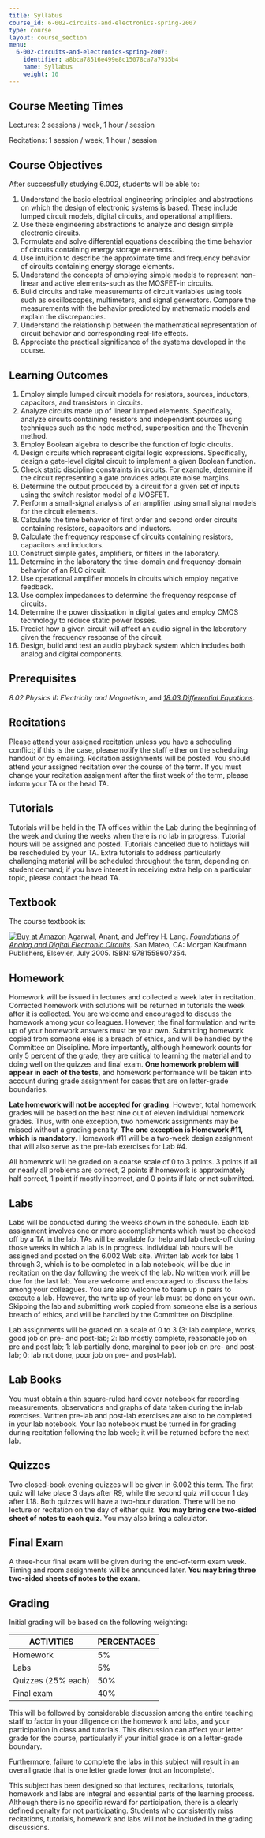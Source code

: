 ```yaml
---
title: Syllabus
course_id: 6-002-circuits-and-electronics-spring-2007
type: course
layout: course_section
menu:
  6-002-circuits-and-electronics-spring-2007:
    identifier: a8bca78516e499e8c15078ca7a7935b4
    name: Syllabus
    weight: 10
---
```

Course Meeting Times
--------------------

Lectures: 2 sessions / week, 1 hour / session

Recitations: 1 session / week, 1 hour / session

Course Objectives
-----------------

After successfully studying 6.002, students will be able to:

1.  Understand the basic electrical engineering principles and abstractions on which the design of electronic systems is based. These include lumped circuit models, digital circuits, and operational amplifiers.
2.  Use these engineering abstractions to analyze and design simple electronic circuits.
3.  Formulate and solve differential equations describing the time behavior of circuits containing energy storage elements.
4.  Use intuition to describe the approximate time and frequency behavior of circuits containing energy storage elements.
5.  Understand the concepts of employing simple models to represent non-linear and active elements-such as the MOSFET-in circuits.
6.  Build circuits and take measurements of circuit variables using tools such as oscilloscopes, multimeters, and signal generators. Compare the measurements with the behavior predicted by mathematic models and explain the discrepancies.
7.  Understand the relationship between the mathematical representation of circuit behavior and corresponding real-life effects.
8.  Appreciate the practical significance of the systems developed in the course.

Learning Outcomes
-----------------

1.  Employ simple lumped circuit models for resistors, sources, inductors, capacitors, and transistors in circuits.
2.  Analyze circuits made up of linear lumped elements. Specifically, analyze circuits containing resistors and independent sources using techniques such as the node method, superposition and the Thevenin method.
3.  Employ Boolean algebra to describe the function of logic circuits.
4.  Design circuits which represent digital logic expressions. Specifically, design a gate-level digital circuit to implement a given Boolean function.
5.  Check static discipline constraints in circuits. For example, determine if the circuit representing a gate provides adequate noise margins.
6.  Determine the output produced by a circuit for a given set of inputs using the switch resistor model of a MOSFET.
7.  Perform a small-signal analysis of an amplifier using small signal models for the circuit elements.
8.  Calculate the time behavior of first order and second order circuits containing resistors, capacitors and inductors.
9.  Calculate the frequency response of circuits containing resistors, capacitors and inductors.
10.  Construct simple gates, amplifiers, or filters in the laboratory.
11.  Determine in the laboratory the time-domain and frequency-domain behavior of an RLC circuit.
12.  Use operational amplifier models in circuits which employ negative feedback.
13.  Use complex impedances to determine the frequency response of circuits.
14.  Determine the power dissipation in digital gates and employ CMOS technology to reduce static power losses.
15.  Predict how a given circuit will affect an audio signal in the laboratory given the frequency response of the circuit.
16.  Design, build and test an audio playback system which includes both analog and digital components.

Prerequisites
-------------

_8.02 Physics II: Electricity and Magnetism_, and [_18.03 Differential Equations_](/courses/mathematics/18-03sc-differential-equations-fall-2011).

Recitations
-----------

Please attend your assigned recitation unless you have a scheduling conflict; if this is the case, please notify the staff either on the scheduling handout or by emailing. Recitation assignments will be posted. You should attend your assigned recitation over the course of the term. If you must change your recitation assignment after the first week of the term, please inform your TA or the head TA.

Tutorials
---------

Tutorials will be held in the TA offices within the Lab during the beginning of the week and during the weeks when there is no lab in progress. Tutorial hours will be assigned and posted. Tutorials cancelled due to holidays will be rescheduled by your TA. Extra tutorials to address particularly challenging material will be scheduled throughout the term, depending on student demand; if you have interest in receiving extra help on a particular topic, please contact the head TA.

Textbook
--------

The course textbook is:

[![Buy at Amazon](/images/a_logo_17.gif)](http://www.amazon.com/exec/obidos/ASIN/1558607358/ref=nosim/mitopencourse-20) Agarwal, Anant, and Jeffrey H. Lang. [_Foundations of Analog and Digital Electronic Circuits_](http://www.elsevierdirect.com/product.jsp?isbn=9781558607354). San Mateo, CA: Morgan Kaufmann Publishers, Elsevier, July 2005. ISBN: 9781558607354.

Homework
--------

Homework will be issued in lectures and collected a week later in recitation. Corrected homework with solutions will be returned in tutorials the week after it is collected. You are welcome and encouraged to discuss the homework among your colleagues. However, the final formulation and write up of your homework answers must be your own. Submitting homework copied from someone else is a breach of ethics, and will be handled by the Committee on Discipline. More importantly, although homework counts for only 5 percent of the grade, they are critical to learning the material and to doing well on the quizzes and final exam. **One homework problem will appear in each of the tests**, and homework performance will be taken into account during grade assignment for cases that are on letter-grade boundaries.

**Late homework will not be accepted for grading**. However, total homework grades will be based on the best nine out of eleven individual homework grades. Thus, with one exception, two homework assignments may be missed without a grading penalty. **The one exception is Homework #11, which is mandatory**. Homework #11 will be a two-week design assignment that will also serve as the pre-lab exercises for Lab #4.

All homework will be graded on a coarse scale of 0 to 3 points. 3 points if all or nearly all problems are correct, 2 points if homework is approximately half correct, 1 point if mostly incorrect, and 0 points if late or not submitted.

Labs
----

Labs will be conducted during the weeks shown in the schedule. Each lab assignment involves one or more accomplishments which must be checked off by a TA in the lab. TAs will be available for help and lab check-off during those weeks in which a lab is in progress. Individual lab hours will be assigned and posted on the 6.002 Web site. Written lab work for labs 1 through 3, which is to be completed in a lab notebook, will be due in recitation on the day following the week of the lab. No written work will be due for the last lab. You are welcome and encouraged to discuss the labs among your colleagues. You are also welcome to team up in pairs to execute a lab. However, the write up of your lab must be done on your own. Skipping the lab and submitting work copied from someone else is a serious breach of ethics, and will be handled by the Committee on Discipline.

Lab assignments will be graded on a scale of 0 to 3 (3: lab complete, works, good job on pre- and post-lab; 2: lab mostly complete, reasonable job on pre and post lab; 1: lab partially done, marginal to poor job on pre- and post-lab; 0: lab not done, poor job on pre- and post-lab).

Lab Books
---------

You must obtain a thin square-ruled hard cover notebook for recording measurements, observations and graphs of data taken during the in-lab exercises. Written pre-lab and post-lab exercises are also to be completed in your lab notebook. Your lab notebook must be turned in for grading during recitation following the lab week; it will be returned before the next lab.

Quizzes
-------

Two closed-book evening quizzes will be given in 6.002 this term. The first quiz will take place 3 days after R9, while the second quiz will occur 1 day after L18. Both quizzes will have a two-hour duration. There will be no lecture or recitation on the day of either quiz. **You may bring one two-sided sheet of notes to each quiz**. You may also bring a calculator.

Final Exam
----------

A three-hour final exam will be given during the end-of-term exam week. Timing and room assignments will be announced later. **You may bring three two-sided sheets of notes to the exam**.

Grading
-------

Initial grading will be based on the following weighting:

| ACTIVITIES | PERCENTAGES |
| --- | --- |
| Homework | 5% |
| Labs | 5% |
| Quizzes (25% each) | 50% |
| Final exam | 40% 

This will be followed by considerable discussion among the entire teaching staff to factor in your diligence on the homework and labs, and your participation in class and tutorials. This discussion can affect your letter grade for the course, particularly if your initial grade is on a letter-grade boundary.

Furthermore, failure to complete the labs in this subject will result in an overall grade that is one letter grade lower (not an Incomplete).

This subject has been designed so that lectures, recitations, tutorials, homework and labs are integral and essential parts of the learning process. Although there is no specific reward for participation, there is a clearly defined penalty for not participating. Students who consistently miss recitations, tutorials, homework and labs will not be included in the grading discussions.